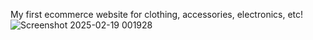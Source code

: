 My first ecommerce website for clothing, accessories, electronics, etc!
![Screenshot 2025-02-19 001928](https://github.com/user-attachments/assets/abc35962-4d9c-4d08-a46c-861a62379010)
